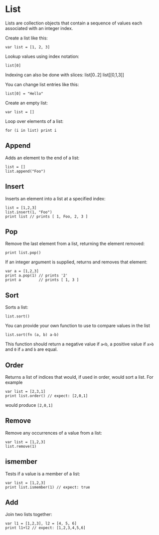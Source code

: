 [comment]: # (List class help)
[version]: # (0.5)

# List
[taglist]: # (List)

Lists are collection objects that contain a sequence of values each associated with an integer index.

Create a list like this:

    var list = [1, 2, 3]

Lookup values using index notation:

    list[0]

Indexing can also be done with slices:
	list[0..2]
	list[[0,1,3]]

You can change list entries like this:

    list[0] = "Hello"

Create an empty list:

    var list = []

Loop over elements of a list:

    for (i in list) print i

[showsubtopics]: # (subtopics)

## Append
[tagappend]: # (Append)

Adds an element to the end of a list:

    list = []
    list.append("Foo")

## Insert
[taginsert]: # (Insert)

Inserts an element into a list at a specified index:

    list = [1,2,3]
    list.insert(1, "Foo")
    print list // prints [ 1, Foo, 2, 3 ]

## Pop
[tagpop]: # (pop)

Remove the last element from a list, returning the element removed:

    print list.pop()

If an integer argument is supplied, returns and removes that element:

    var a = [1,2,3]
    print a.pop(1) // prints '2'
    print a        // prints [ 1, 3 ]

## Sort
[tagsort]: # (sort)

Sorts a list:

    list.sort()

You can provide your own function to use to compare values in the list

    list.sort(fn (a, b) a-b)

This function should return a negative value if `a<b`, a positive value if `a>b` and `0` if `a` and `b` are equal.

## Order
[tagorder]: # (order)

Returns a list of indices that would, if used in order, would sort a list. For example

    var list = [2,3,1]
    print list.order() // expect: [2,0,1]

would produce `[2,0,1]`

## Remove
[tagremove]: # (remove)

Remove any occurrences of a value from a list:

    var list = [1,2,3]
    list.remove(1)

## ismember
[tagismember]: # (ismember)

Tests if a value is a member of a list:

    var list = [1,2,3]
    print list.ismember(1) // expect: true

## Add
[tagadd]: # (add)

Join two lists together:

    var l1 = [1,2,3], l2 = [4, 5, 6]
    print l1+l2 // expect: [1,2,3,4,5,6]
